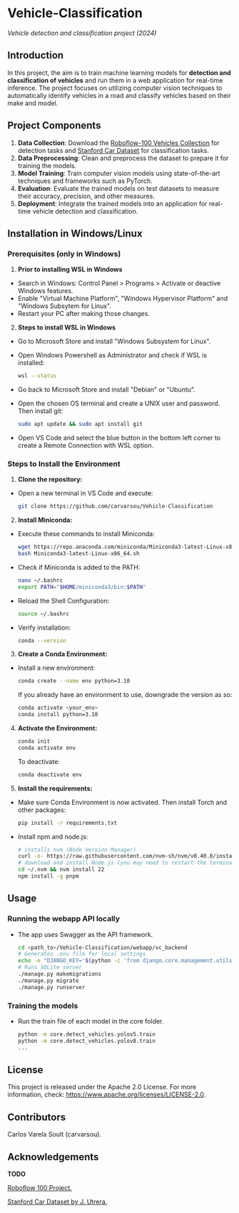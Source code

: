 # Vehicle-Classification

*Vehicle detection and classification project (2024)*

## Introduction

In this project, the aim is to train machine learning models for **detection and classification of vehicles** and run them in a web application for real-time inference. The project focuses on utilizing computer vision techniques to automatically identify vehicles in a road and classify vehicles based on their make and model.

## Project Components
1. **Data Collection**: Download the [Roboflow-100 Vehicles Collection](https://universe.roboflow.com/roboflow-100/vehicles-q0x2v) for detection tasks and [Stanford Car Dataset](https://www.kaggle.com/datasets/jutrera/stanford-car-dataset-by-classes-folder) for classification tasks.
2. **Data Preprocessing**: Clean and preprocess the dataset to prepare it for training the models.
3. **Model Training**: Train computer vision models using state-of-the-art techniques and frameworks such as PyTorch.
4. **Evaluation**: Evaluate the trained models on test datasets to measure their accuracy, precision, and other measures.
5. **Deployment**: Integrate the trained models into an application for real-time vehicle detection and classification.


## Installation in Windows/Linux

### Prerequisites (only in Windows)

1. **Prior to installing WSL in Windows**
- Search in Windows: Control Panel > Programs > Activate or deactive Windows features.
- Enable "Virtual Machine Platform", "Windows Hypervisor Platform" and "Windows Subsytem for Linux".
- Restart your PC after making those changes.

2. **Steps to install WSL in Windows**
- Go to Microsoft Store and install "Windows Subsystem for Linux".
- Open Windows Powershell as Administrator and check if WSL is installed:

    ```bash
    wsl --status
    ```
- Go back to Microsoft Store and install "Debian" or "Ubuntu".
- Open the chosen OS terminal and create a UNIX user and password. Then install git:

    ```bash
    sudo apt update && sudo apt install git
    ```

- Open VS Code and select the blue button in the bottom left corner to create a Remote Connection with WSL option.

### Steps to Install the Environment

1. **Clone the repository:**

- Open a new terminal in VS Code and execute:

    ```bash
    git clone https://github.com/carvarsou/Vehicle-Classification
    ```

2. **Install Miniconda:**

- Execute these commands to install Miniconda:

    ```bash
    wget https://repo.anaconda.com/miniconda/Miniconda3-latest-Linux-x86_64.sh 
    bash Miniconda3-latest-Linux-x86_64.sh
    ```
- Check if Miniconda is added to the PATH:

    ```bash
    nano ~/.bashrc
    export PATH="$HOME/miniconda3/bin:$PATH"
    ```

- Reload the Shell Configuration:

    ```bash
    source ~/.bashrc
    ```

- Verify installation:

    ```bash
    conda --version
    ```

3. **Create a Conda Environment:**

- Install a new environment:

    ```bash
    conda create --name env python=3.10
    ```
  If you already have an environment to use, downgrade the version as so:
    ```bash
    conda activate <your_env>
    conda install python=3.10
    ```

4. **Activate the Environment:**

    ```bash
    conda init
    conda activate env
    ```

    To deactivate:

    ```bash
    conda deactivate env
    ```

5. **Install the requirements:**

- Make sure Conda Environment is now activated. Then install Torch and other packages:

    ```bash
    pip install -r requirements.txt
    ```

- Install npm and node.js:

    ```bash
    # installs nvm (Node Version Manager)
    curl -o- https://raw.githubusercontent.com/nvm-sh/nvm/v0.40.0/install.sh | bash
    # download and install Node.js (you may need to restart the terminal)
    cd ~/.nvm && nvm install 22
    npm install -g pnpm
    ```
## Usage

### Running the webapp API locally
- The app uses Swagger as the API framework.
    ```bash
    cd <path_to>/Vehicle-Classification/webapp/vc_backend
    # Generates .env file for local settings
    echo -e "DJANGO_KEY='$(python -c 'from django.core.management.utils import get_random_secret_key; print(get_random_secret_key())')'\nDEBUG=True" > .env
    # Runs SQLite server
    ./manage.py makemigrations 
    ./manage.py migrate
    ./manage.py runserver
    ```

### Training the models
- Run the train file of each model in the core folder.
    ```bash
    python -m core.detect_vehicles.yolov5.train
    python -m core.detect_vehicles.yolov8.train
    ...
    ```

## License

This project is released under the Apache 2.0 License. For more information, check: https://www.apache.org/licenses/LICENSE-2.0.

## Contributors

Carlos Varela Soult (carvarsou).

## Acknowledgements

**TODO**

[Roboflow 100 Project.](https://universe.roboflow.com/roboflow-100)

[Stanford Car Dataset by J. Utrera.](https://www.kaggle.com/datasets/jutrera/stanford-car-dataset-by-classes-folder)